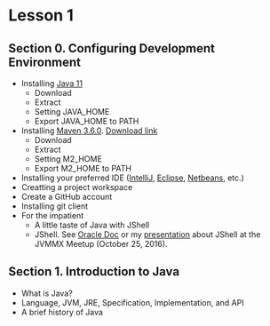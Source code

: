 # Lesson 1

## Section 0. Configuring Development Environment
* Installing [Java 11](https://adoptopenjdk.net/) 
  * Download
  * Extract
  * Setting JAVA_HOME
  * Export JAVA_HOME to PATH
* Installing [Maven 3.6.0](https://maven.apache.org/download.cgi). [Download link](https://www-eu.apache.org/dist/maven/maven-3/3.6.0/binaries/apache-maven-3.6.0-bin.tar.gz)
  * Download
  * Extract
  * Setting M2_HOME
  * Export M2_HOME to PATH
* Installing your preferred IDE ([IntelliJ](https://www.jetbrains.com/idea/), [Eclipse](https://www.eclipse.org/downloads/packages/release/2019-03/r/eclipse-ide-enterprise-java-developers), [Netbeans](https://netbeans.apache.org/download/index.html), etc.)
* Creatting a project workspace
* Create a GitHub account
* Installing git client
* For the impatient
  * A little taste of Java with JShell
  * JShell. See [Oracle Doc](https://docs.oracle.com/javase/9/jshell/introduction-jshell.htm#JSHEL-GUID-630F27C8-1195-4989-9F6B-2C51D46F52C8) or my [presentation](https://slides.com/augustojimenez/jshell#/) about JShell at the JVMMX Meetup (October 25, 2016).


## Section 1. Introduction to Java
* What is Java?
* Language, JVM, JRE, Specification, Implementation, and API
* A brief history of Java


